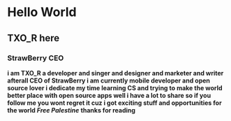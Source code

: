 # Hello World #
## TXO_R here ##
### StrawBerry CEO ###
**i am TXO_R a developer and singer and designer and marketer and writer afterall CEO of StrawBerry i am currently mobile developer and open source lover i dedicate my time learning CS and trying to make the world better place with open source apps well i have a lot to share so if you follow me you wont regret it cuz i got exciting stuff and opportunities for the world ***Free Palestine*****
**thanks for reading**
